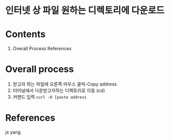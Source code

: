

인터넷 상 파일 원하는 디렉토리에 다운로드
=========


# Contents  
1. Overall Process
References

# Overall process
1. 받고자 하는 파일에 오른쪽 마우스 클릭-Copy address
2. 터미널에서 다운받고자하는 디렉토리로 이동 (cd)
3. 커맨드 입력
 `curl -O [paste address`

# References
js yang



